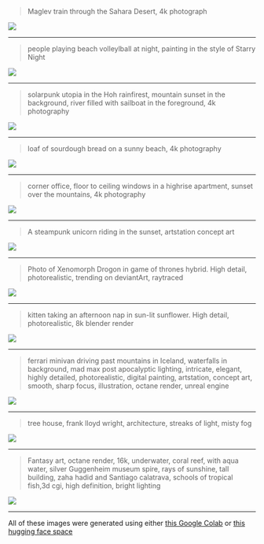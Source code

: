 > Maglev train through the Sahara Desert, 4k photograph

![](./pics/1.png)

<hr />

> people playing beach volleylball at night, painting in the style of Starry Night

![](./pics/2.png)

<hr />

> solarpunk utopia in the Hoh rainfirest, mountain sunset in the background, river filled with sailboat in the foreground, 4k photography

![](./pics/3.png)

<hr />

> loaf of sourdough bread on a sunny beach, 4k photography

![](./pics/4.png)

<hr />

> corner office, floor to ceiling windows in a highrise apartment, sunset over the mountains, 4k photography

![](./pics/5.png)

<hr />

> A steampunk unicorn riding in the sunset, artstation concept art

![](./pics/6.png)

<hr />

> Photo of Xenomorph Drogon in game of thrones hybrid. High detail, photorealistic, trending on deviantArt, raytraced

![](./pics/7.png)

<hr />

> kitten taking an afternoon nap in sun-lit sunflower. High detail, photorealistic, 8k blender render

![](./pics/8.png)

<hr />

> ferrari minivan driving past mountains in Iceland, waterfalls in background, mad max post apocalyptic lighting, intricate, elegant, highly detailed, photorealistic, digital painting, artstation, concept art, smooth, sharp focus, illustration, octane render, unreal engine

![](./pics/9.png)

<hr />

> tree house, frank lloyd wright, architecture, streaks of light, misty fog

![](./pics/10.png)

<hr />

> Fantasy art, octane render, 16k, underwater, coral reef, with aqua water, silver Guggenheim museum spire, rays of sunshine, tall building, zaha hadid and Santiago calatrava, schools of tropical fish,3d cgi, high definition, bright lighting

![](./pics/11.png)

<hr />

All of these images were generated using either [this Google Colab](https://colab.research.google.com/drive/1zVTa4mLeM_w44WaFwl7utTaa6JcaH1zK) or [this hugging face space](https://huggingface.co/spaces/stabilityai/stable-diffusion)
